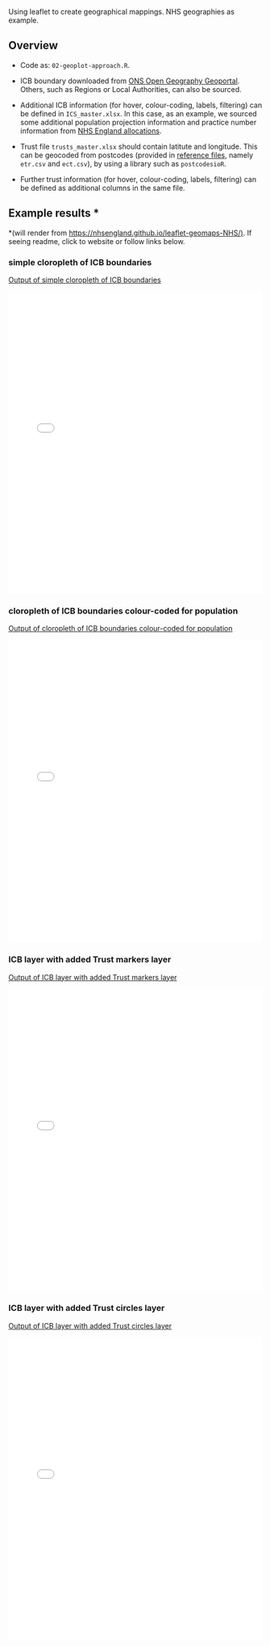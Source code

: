  Using leaflet to create geographical mappings. NHS geographies as example.

## Overview
- Code as: `02-geoplot-approach.R`.

- ICB boundary downloaded from [ONS Open Geography Geoportal](https://geoportal.statistics.gov.uk/search?collection=Dataset&sort=name&tags=all(BDY_ICB%2CAPR_2023)). Others, such as Regions or Local Authorities, can also be sourced.
 
- Additional ICB information (for hover, colour-coding, labels, filtering) can be defined in `ICS_master.xlsx`.
 In this case, as an example, we sourced some additional population projection information and practice number information from [NHS England allocations](https://www.england.nhs.uk/publication/supporting-spreadsheets-for-allocations-2023-24-to-2024-25/).

- Trust file `trusts_master.xlsx` should contain latitute and longitude. This can be geocoded from postcodes (provided in [reference files](https://digital.nhs.uk/services/organisation-data-service/export-data-files/csv-downloads/other-nhs-organisations), namely `etr.csv` and `ect.csv`), by using a library such as `postcodesioR`.
 
 - Further trust information (for hover, colour-coding, labels, filtering) can be defined as additional columns in the same file.

## Example results *

 *(will render from [https://nhsengland.github.io/leaflet-geomaps-NHS/)](https://nhsengland.github.io/leaflet-geomaps-NHS/). If seeing readme, click to website or follow links below. 

### simple cloropleth of ICB boundaries
 [Output of simple cloropleth of ICB boundaries](https://nhsengland.github.io/leaflet-geomaps-NHS/Output/ICS_2023-06-28-2.html)

<iframe src="Output/ICS_2023-06-28-2.html" height="600px" width="100%" style="border:none;"></iframe><br>

### cloropleth of ICB boundaries colour-coded for population
 [Output of cloropleth of ICB boundaries colour-coded for population](https://nhsengland.github.io/leaflet-geomaps-NHS/Output/ICS_pop_2023-06-28-2.html)

 <iframe src="Output/ICS_pop_2023-06-28-2.html" height="600px" width="100%" style="border:none;"></iframe>

### ICB layer with added Trust markers layer
 [Output of ICB layer with added Trust markers layer](https://nhsengland.github.io/leaflet-geomaps-NHS/Output/AOPv02-cloro-ICS_Trust_2023-06-28-2.html)

 <iframe src="Output/AOPv02-cloro-ICS_Trust_2023-06-28-2.html" height="600px" width="100%" style="border:none;"></iframe>

### ICB layer with added Trust circles layer
 [Output of ICB layer with added Trust circles layer](https://nhsengland.github.io/leaflet-geomaps-NHS/Output/AOPv02-circles-cloro-ICS_Trust_2023-06-28-2.html)

 <iframe src="Output/AOPv02-circles-cloro-ICS_Trust_2023-06-28-2.html" height="600px" width="100%" style="border:none;"></iframe>



